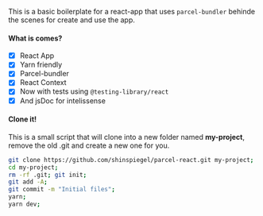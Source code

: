 This is a basic boilerplate for a react-app that uses `parcel-bundler` behinde the scenes for create and use the app.

#### What is comes?

- [x] React App
- [x] Yarn friendly
- [x] Parcel-bundler
- [x] React Context
- [x] Now with tests using `@testing-library/react`
- [x] And jsDoc for intelissense

#### Clone it!

This is a small script that will clone into a new folder named **my-project**, remove the old .git and create a new one for you.

```sh
git clone https://github.com/shinspiegel/parcel-react.git my-project;
cd my-project;
rm -rf .git; git init;
git add -A;
git commit -m "Initial files";
yarn;
yarn dev;
```
